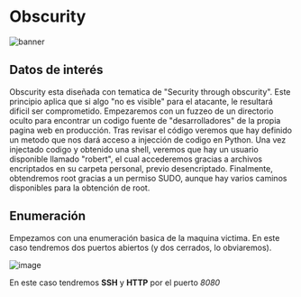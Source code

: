 # Obscurity
![banner](https://user-images.githubusercontent.com/87484792/188477619-07de5c58-16ee-4c04-832b-d7b4b311e31b.png)

## Datos de interés
Obscurity esta diseñada con tematica de "Security through obscurity". Este principio aplica que si algo "no es visible" para el atacante, le resultará dificil ser comprometido. Empezaremos con un fuzzeo de un directorio oculto para encontrar un codigo fuente de "desarrolladores" de la propia pagina web en producción. Tras revisar el código veremos que hay definido un metodo que nos dará acceso a injección de codigo en Python. Una vez injectado codigo y obtenido una shell, veremos que hay un usuario disponible llamado "robert", el cual accederemos gracias a archivos encriptados en su carpeta personal, previo desencriptado. Finalmente, obtendremos root gracias a un permiso SUDO, aunque hay varios caminos disponibles para la obtención de root.

## Enumeración

Empezamos con una enumeración basica de la maquina victima. En este caso tendremos dos puertos abiertos (y dos cerrados, lo obviaremos).

![image](https://user-images.githubusercontent.com/87484792/188515254-0e6b1ea0-20c0-4f71-a49b-873c3f7ce277.png)

En este caso tendremos **SSH** y **HTTP** por el puerto *8080*
